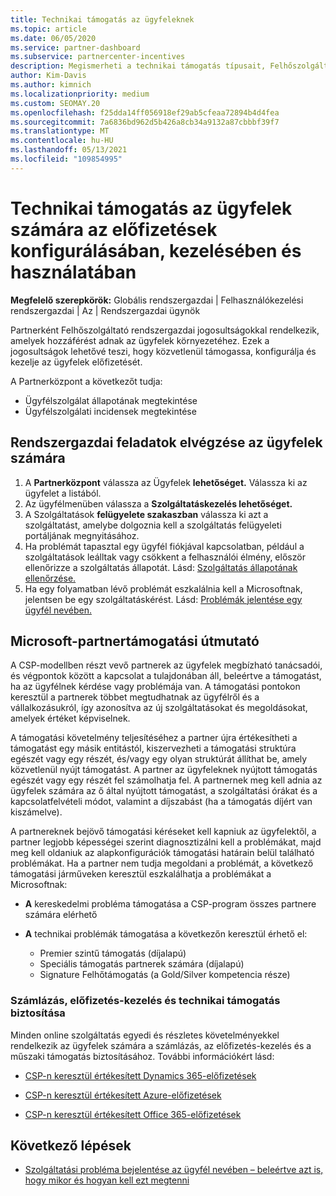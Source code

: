 ```yaml
---
title: Technikai támogatás az ügyfeleknek
ms.topic: article
ms.date: 06/05/2020
ms.service: partner-dashboard
ms.subservice: partnercenter-incentives
description: Megismerheti a technikai támogatás típusait, Felhőszolgáltató programpartnerek kínálják az ügyfeleiknek.
author: Kim-Davis
ms.author: kimnich
ms.localizationpriority: medium
ms.custom: SEOMAY.20
ms.openlocfilehash: f25dda14ff056918ef29ab5cfeaa72894b4d4fea
ms.sourcegitcommit: 7a6836bd962d5b426a8cb34a9132a87cbbbf39f7
ms.translationtype: MT
ms.contentlocale: hu-HU
ms.lasthandoff: 05/13/2021
ms.locfileid: "109854995"
---
```

# <a name="provide-technical-support-to-help-customers-configure-manage-and-use-their-subscriptions"></a>Technikai támogatás az ügyfelek számára az előfizetések konfigurálásában, kezelésében és használatában


**Megfelelő szerepkörök:** Globális rendszergazdai | Felhasználókezelési rendszergazdai | Az | Rendszergazdai ügynök

Partnerként Felhőszolgáltató rendszergazdai jogosultságokkal rendelkezik, amelyek hozzáférést adnak az ügyfelek környezetéhez. Ezek a jogosultságok lehetővé teszi, hogy közvetlenül támogassa, konfigurálja és kezelje az ügyfelek előfizetését.

A Partnerközpont a következőt tudja:

- Ügyfélszolgálat állapotának megtekintése
- Ügyfélszolgálati incidensek megtekintése

## <a name="perform-admin-tasks-for-your-customers"></a>Rendszergazdai feladatok elvégzése az ügyfelek számára

1. A **Partnerközpont** válassza az Ügyfelek **lehetőséget.** Válassza ki az ügyfelet a listából.
2. Az ügyfélmenüben válassza a **Szolgáltatáskezelés lehetőséget.**
3. A Szolgáltatások **felügyelete szakaszban** válassza ki azt a szolgáltatást, amelybe dolgoznia kell a szolgáltatás felügyeleti portáljának megnyitásához.
4. Ha problémát tapasztal egy ügyfél fiókjával kapcsolatban, például a szolgáltatások leálltak vagy csökkent a felhasználói élmény, először ellenőrizze a szolgáltatás állapotát. Lásd: [Szolgáltatás állapotának ellenőrzése.](check-service-health.md)
5. Ha egy folyamatban lévő problémát eszkalálnia kell a Microsoftnak, jelentsen be egy szolgáltatáskérést. Lásd: [Problémák jelentése egy ügyfél nevében.](report-problems-on-behalf-of-a-customer.md)

## <a name="microsoft-partner-support-guidance"></a>Microsoft-partnertámogatási útmutató

A CSP-modellben részt vevő partnerek az ügyfelek megbízható tanácsadói, és végpontok között a kapcsolat a tulajdonában áll, beleértve a támogatást, ha az ügyfélnek kérdése vagy problémája van. A támogatási pontokon keresztül a partnerek többet megtudhatnak az ügyfélről és a vállalkozásukról, így azonosítva az új szolgáltatásokat és megoldásokat, amelyek értéket képviselnek.

A támogatási követelmény teljesítéséhez a partner újra értékesítheti a támogatást egy másik entitástól, kiszervezheti a támogatási struktúra egészét vagy egy részét, és/vagy egy olyan struktúrát állíthat be, amely közvetlenül nyújt támogatást.  A partner az ügyfeleknek nyújtott támogatás egészét vagy egy részét fel számolhatja fel. A partnernek meg kell adnia az ügyfelek számára az ő által nyújtott támogatást, a szolgáltatási órákat és a kapcsolatfelvételi módot, valamint a díjszabást (ha a támogatás díjért van kiszámelve). 

A partnereknek bejövő támogatási kéréseket kell kapniuk az ügyfelektől, a partner legjobb képességei szerint diagnosztizálni kell a problémákat, majd meg kell oldaniuk az alapkonfigurációk támogatási határain belül található problémákat. Ha a partner nem tudja megoldani a problémát, a következő támogatási járműveken keresztül eszkalálhatja a problémákat a Microsoftnak:

- **A** kereskedelmi probléma támogatása a CSP-program összes partnere számára elérhető

- **A** technikai problémák támogatása a következőn keresztül érhető el:

  - Premier szintű támogatás (díjalapú)
  - Speciális támogatás partnerek számára (díjalapú)
  - Signature Felhőtámogatás (a Gold/Silver kompetencia része)

### <a name="providing-billing-subscription-management-and-technical-support"></a>Számlázás, előfizetés-kezelés és technikai támogatás biztosítása 

Minden online szolgáltatás egyedi és részletes követelményekkel rendelkezik az ügyfelek számára a számlázás, az előfizetés-kezelés és a műszaki támogatás biztosításához. További információkért lásd:

- [CSP-n keresztül értékesített Dynamics 365-előfizetések](https://www.microsoftpartnercommunity.com/t5/CSP/Microsoft-Partner-Support-Guidance/m-p/5262#M30)

- [CSP-n keresztül értékesített Azure-előfizetések](https://www.microsoftpartnercommunity.com/t5/CSP/Microsoft-Partner-Support-Guidance/m-p/5263#M31)

- [CSP-n keresztül értékesített Office 365-előfizetések](https://www.microsoftpartnercommunity.com/t5/CSP/Microsoft-Partner-Support-Guidance/m-p/5264#M32)

## <a name="next-steps"></a>Következő lépések

- [Szolgáltatási probléma bejelentése az ügyfél nevében – beleértve azt is, hogy mikor és hogyan kell ezt megtenni](report-problems-on-behalf-of-a-customer.md)
